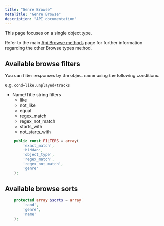 ```yaml
---
title: "Genre Browse"
metaTitle: "Genre Browse"
description: "API documentation"
---
```


This page focuses on a single object type.

Refer to the main [Api Browse methods](https://ampache.org/api/api-browse) page for further information regarding the other Browse types method.

## Available browse filters

You can filter responses by the object name using the following conditions.

e.g. `cond=like,unplayed+tracks`

* Name/Title string filters
  * like
  * not_like
  * equal
  * regex_match
  * regex_not_match
  * starts_with
  * not_starts_with

```PHP
    public const FILTERS = array(
        'exact_match',
        'hidden',
        'object_type',
        'regex_match',
        'regex_not_match',
        'genre'
    );
```

## Available browse sorts

```PHP
    protected array $sorts = array(
        'rand',
        'genre',
        'name'
    );
```

